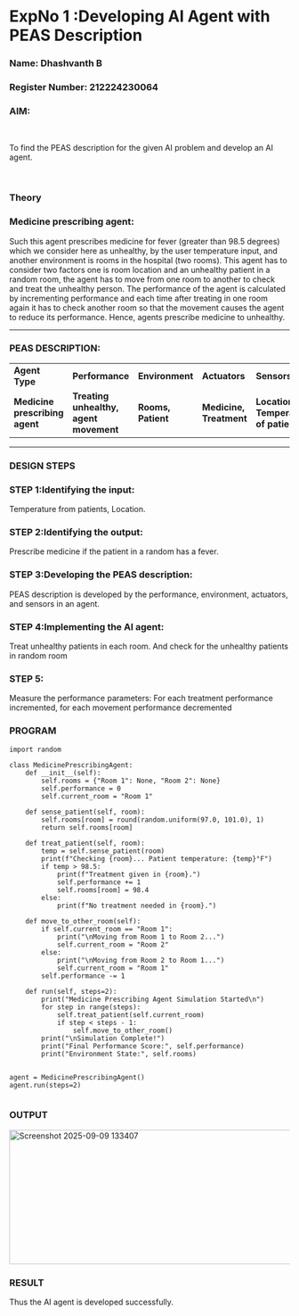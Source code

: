 <h1>ExpNo 1 :Developing AI Agent with PEAS Description</h1>
<h3>Name: Dhashvanth B</h3>
<h3>Register Number: 212224230064</h3>


<h3>AIM:</h3>
<br>
<p>To find the PEAS description for the given AI problem and develop an AI agent.</p>
<br>
<h3>Theory</h3>
<h3>Medicine prescribing agent:</h3>
<p>Such this agent prescribes medicine for fever (greater than 98.5 degrees) which we consider here as unhealthy, by the user temperature input, and another environment is rooms in the hospital (two rooms). This agent has to consider two factors one is room location and an unhealthy patient in a random room, the agent has to move from one room to another to check and treat the unhealthy person. The performance of the agent is calculated by incrementing performance and each time after treating in one room again it has to check another room so that the movement causes the agent to reduce its performance. Hence, agents prescribe medicine to unhealthy.</p>
<hr>
<h3>PEAS DESCRIPTION:</h3>
<table>
  <tr>
    <td><strong>Agent Type</strong></td>
    <td><strong>Performance</strong></td>
     <td><strong>Environment</strong></td>
    <td><strong>Actuators</strong></td>
    <td><strong>Sensors</strong></td>
  </tr>
    <tr>
    <td><strong>Medicine prescribing agent</strong></td>
    <td><strong>Treating unhealthy, agent movement</strong></td>
     <td><strong>Rooms, Patient</strong></td>
    <td><strong>Medicine, Treatment</strong></td>
    <td><strong>Location, Temperature of patient</strong></td>
  </tr>
</table>
<hr>
<H3>DESIGN STEPS</H3>
<h3>STEP 1:Identifying the input:</h3>
<p>Temperature from patients, Location.</p>
<h3>STEP 2:Identifying the output:</h3>
<p>Prescribe medicine if the patient in a random has a fever.</p>
<h3>STEP 3:Developing the PEAS description:</h3>
<p>PEAS description is developed by the performance, environment, actuators, and sensors in an agent.</p>
<h3>STEP 4:Implementing the AI agent:</h3>
<p>Treat unhealthy patients in each room. And check for the unhealthy patients in random room</p>
<h3>STEP 5:</h3>
<p>Measure the performance parameters: For each treatment performance incremented, for each movement performance decremented</p>
<H3>PROGRAM</H3>

```
import random

class MedicinePrescribingAgent:
    def __init__(self):
        self.rooms = {"Room 1": None, "Room 2": None}
        self.performance = 0
        self.current_room = "Room 1"

    def sense_patient(self, room):
        self.rooms[room] = round(random.uniform(97.0, 101.0), 1)
        return self.rooms[room]

    def treat_patient(self, room):
        temp = self.sense_patient(room)
        print(f"Checking {room}... Patient temperature: {temp}°F")
        if temp > 98.5:
            print(f"Treatment given in {room}.")
            self.performance += 1
            self.rooms[room] = 98.4
        else:
            print(f"No treatment needed in {room}.")

    def move_to_other_room(self):
        if self.current_room == "Room 1":
            print("\nMoving from Room 1 to Room 2...")
            self.current_room = "Room 2"
        else:
            print("\nMoving from Room 2 to Room 1...")
            self.current_room = "Room 1"
        self.performance -= 1

    def run(self, steps=2):
        print("Medicine Prescribing Agent Simulation Started\n")
        for step in range(steps):
            self.treat_patient(self.current_room)
            if step < steps - 1:
                self.move_to_other_room()
        print("\nSimulation Complete!")
        print("Final Performance Score:", self.performance)
        print("Environment State:", self.rooms)


agent = MedicinePrescribingAgent()
agent.run(steps=2)


```
<H3>OUTPUT</H3>

<img width="575" height="241" alt="Screenshot 2025-09-09 133407" src="https://github.com/user-attachments/assets/d562b73a-54a1-49ef-bafd-300d2ea040c0" />


<H3>RESULT</H3>

<p>Thus the AI agent is developed successfully.</p>
